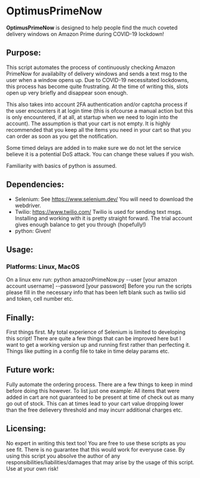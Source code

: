 # OptimusPrimeNow
**OptimusPrimeNow** is designed to help people find the much coveted delivery windows on Amazon Prime during COVID-19 lockdown!
  
## Purpose:
This script automates the process of continuously checking Amazon PrimeNow for availabilty of delivery windows and sends a text msg to the user when a window opens up. Due to COVID-19 necessitated lockdowns, this process has become quite frustrating. At the time of writing this, slots open up very briefly and disappear soon enough.

This also takes into account 2FA authentication and/or captcha process if the user encounters it at login time (this is ofcourse a manual action but this is only encountered, if at all, at startup when we need to login into the account). The assumption is that your cart is not empty. It is highly recommended that you keep all the items you need in your cart so that you can order as soon as you get the notification.

Some timed delays are added in to make sure we do not let the service believe it is a potential DoS attack. You can change these values if you wish.

Familiarity with basics of python is assumed.

## Dependencies:
* Selenium: See https://www.selenium.dev/
  You will need to download the webdriver.
* Twilio: https://www.twilio.com/
  Twilio is used for sending text msgs. Installing and working with it is pretty straight forward. The trial account gives enough balance to get you through (hopefully!)
* python: Given!

## Usage:
### Platforms: Linux, MacOS
On a linux env run: python amazonPrimeNow.py --user [your amazon account username] --password [your password]
Before you run the scripts please fill in the necessary info that has been left blank such as twilio sid and token, cell number etc.

## Finally:
First things first. My total experience of Selenium is limited to developing this script! There are quite a few things that can be improved here but I want to get a working version up and running first rather than perfecting it. Things like putting in a config file to take in time delay params etc.

## Future work:
Fully automate the ordering process. There are a few things to keep in mind before doing this however. To list just one example: All items that were added in cart are not guaranteed to be present at time of check out as many go out of stock. This can at times lead to your cart value dropping lower than the free delievery threshold and may incurr additional charges etc.

## Licensing:
No expert in writing this text too! You are free to use these scripts as you see fit. There is no guarantee that this would work for everyuse case. By using this script you absolve the author of any responsibilities/liabilities/damages that may arise by the usage of this script. Use at your own risk!
  
  
